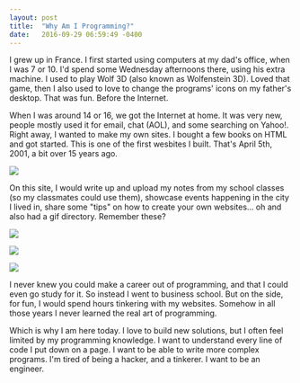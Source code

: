 ```yaml
---
layout: post
title:  "Why Am I Programming?"
date:   2016-09-29 06:59:49 -0400
---
```


I grew up in France. I first started using computers at my dad's office, when I was 7 or 10. I'd spend some Wednesday afternoons there, using his extra machine. I used to play Wolf 3D (also known as Wolfenstein 3D). Loved that game, then I also used to love to change the programs' icons on my father's desktop. That was fun. Before the Internet. 

When I was around 14 or 16, we got the Internet at home. It was very new, people mostly used it for email, chat (AOL), and some searching on Yahoo!. Right away, I wanted to make my own sites. I bought a few books on HTML and got started. This is one of the first wesbites I built. That's April 5th, 2001, a bit over 15 years ago. 

![](http://i.imgur.com/ma3sKu0.png)

On this site, I would write up and upload my notes from my school classes (so my classmates could use them), showcase events happening in the city I lived in, share some "tips" on how to create your own websites...  oh and also had a gif directory. Remember these?

![](http://i.imgur.com/LpzvAEH.gif)

![](https://camo.githubusercontent.com/4a7cf94aedbd23c13cc2d75fdc3b2af5c816c208/687474703a2f2f7374617469632e646967672e636f6d2f7374617469632f696d616765732f6469676765722e676966)

![](http://i.imgur.com/RAy4mcU.gif)

I never knew you could make a career out of programming, and that I could even go study for it. So instead I went to business school. But on the side, for fun, I would spend hours tinkering with my websites. Somehow in all those years I never learned the real art of programming. 

Which is why I am here today. I love to build new solutions, but I often feel limited by my programming knowledge. I want to understand every line of code I put down on a page. I want to be able to write more complex programs. I'm tired of being a hacker, and a tinkerer. I want to be an engineer. 





